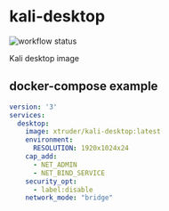 # kali-desktop

![workflow status](https://github.com/xtruder/docker-images/actions/workflows/kali-desktop.yml/badge.svg)

Kali desktop image

## docker-compose example

```yaml
version: '3'
services:
  desktop:
    image: xtruder/kali-desktop:latest
    environment:
      RESOLUTION: 1920x1024x24
    cap_add:
      - NET_ADMIN
      - NET_BIND_SERVICE
    security_opt:
      - label:disable
    network_mode: "bridge"
```
